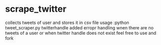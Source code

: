 # scrape_twitter
collects tweets of user and stores it in csv file
usage  :python tweet_scraper.py twitterhandle
added erropr handling wnen there are no tweets of a user or when twitter handle does not exist
feel free to use and fork
